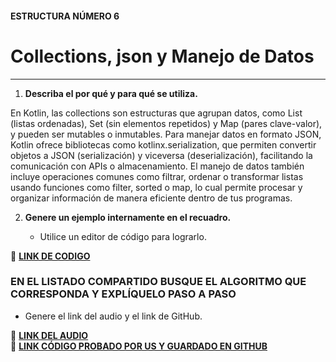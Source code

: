 #### ESTRUCTURA NÚMERO 6
# Collections, json y Manejo de Datos

---

1. **Describa el por qué y para qué se utiliza.**

En Kotlin, las collections son estructuras que agrupan datos, como List (listas ordenadas), Set (sin elementos repetidos) y Map (pares clave-valor), y pueden ser mutables o inmutables. Para manejar datos en formato JSON, Kotlin ofrece bibliotecas como kotlinx.serialization, que permiten convertir objetos a JSON (serialización) y viceversa (deserialización), facilitando la comunicación con APIs o almacenamiento. El manejo de datos también incluye operaciones comunes como filtrar, ordenar o transformar listas usando funciones como filter, sorted o map, lo cual permite procesar y organizar información de manera eficiente dentro de tus programas.
   
2. **Genere un ejemplo internamente en el recuadro.**  

   - Utilice un editor de código para lograrlo.  

🔗 **[LINK DE CODIGO]()** 

### EN EL LISTADO COMPARTIDO BUSQUE EL ALGORITMO QUE CORRESPONDA Y EXPLÍQUELO PASO A PASO  
- Genere el link del audio y el link de GitHub.  

🔗 **[LINK DEL AUDIO]()**  
🔗 **[LINK CÓDIGO PROBADO POR US Y GUARDADO EN GITHUB]()**
